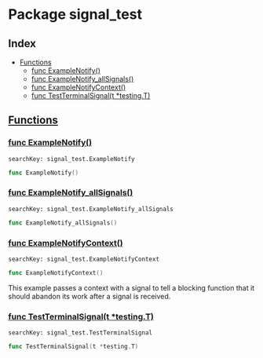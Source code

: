 # Package signal_test

## Index

* [Functions](#func)
    * [func ExampleNotify()](#ExampleNotify)
    * [func ExampleNotify_allSignals()](#ExampleNotify_allSignals)
    * [func ExampleNotifyContext()](#ExampleNotifyContext)
    * [func TestTerminalSignal(t *testing.T)](#TestTerminalSignal)


## <a id="func" href="#func">Functions</a>

### <a id="ExampleNotify" href="#ExampleNotify">func ExampleNotify()</a>

```
searchKey: signal_test.ExampleNotify
```

```Go
func ExampleNotify()
```

### <a id="ExampleNotify_allSignals" href="#ExampleNotify_allSignals">func ExampleNotify_allSignals()</a>

```
searchKey: signal_test.ExampleNotify_allSignals
```

```Go
func ExampleNotify_allSignals()
```

### <a id="ExampleNotifyContext" href="#ExampleNotifyContext">func ExampleNotifyContext()</a>

```
searchKey: signal_test.ExampleNotifyContext
```

```Go
func ExampleNotifyContext()
```

This example passes a context with a signal to tell a blocking function that it should abandon its work after a signal is received. 

### <a id="TestTerminalSignal" href="#TestTerminalSignal">func TestTerminalSignal(t *testing.T)</a>

```
searchKey: signal_test.TestTerminalSignal
```

```Go
func TestTerminalSignal(t *testing.T)
```

